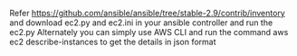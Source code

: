 Refer https://github.com/ansible/ansible/tree/stable-2.9/contrib/inventory and download ec2.py and ec2.ini in your ansible controller and run the ec2.py
Alternately you can simply use AWS CLI and run the command aws ec2 describe-instances to get the details in json format 
